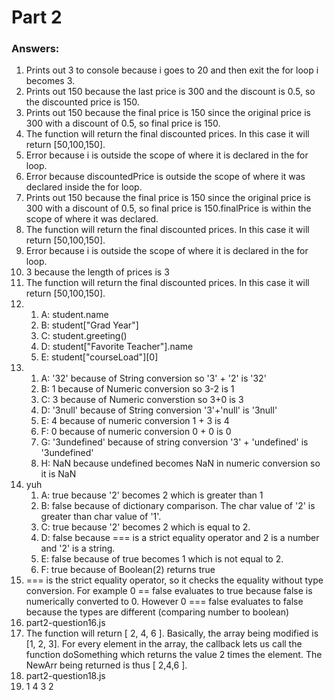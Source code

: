 # Part 2


### Answers:
1. Prints out 3 to console because i goes to 20 and then exit the for loop i becomes 3.
2. Prints out 150 because the last price is 300 and the discount is 0.5, so the discounted price is 150.
3. Prints out 150 because the final price is 150 since the original price is 300 with a discount of 0.5, so final price is 150.
4. The function will return the final discounted prices. In this case it will return [50,100,150].
5. Error because i is outside the scope of where it is declared in the for loop. 
6. Error because discountedPrice is outside the scope of where it was declared inside the for loop.
7. Prints out 150 because the final price is 150 since the original price is 300 with a discount of 0.5, so final price is 150.finalPrice is within the scope of where it was declared.
8. The function will return the final discounted prices. In this case it will return [50,100,150].
9. Error because i is outside the scope of where it is declared in the for loop. 
10. 3 because the length of prices is 3
11. The function will return the final discounted prices. In this case it will return [50,100,150].
12. 
    1.  A: student.name
    2.  B: student["Grad Year"]
    3.  C: student.greeting()
    4.  D: student["Favorite Teacher"].name
    5.  E: student["courseLoad"][0]
13. 
    1.  A: '32' because of String conversion so '3' + '2' is '32'
    2.  B: 1 because of Numeric conversion so 3-2 is 1
    3.  C: 3 because of Numeric converstion so 3+0 is 3
    4.  D: '3null' because of String conversion '3'+'null' is '3null'
    5.  E: 4 because of numeric conversion 1 + 3 is 4
    6.  F: 0 because of numeric conversion 0 + 0 is 0
    7.  G: '3undefined' because of string conversion '3' + 'undefined' is '3undefined'
    8.  H: NaN because undefined becomes NaN in numeric conversion so it is NaN
14. yuh
    1.  A: true  because '2' becomes 2 which is greater than 1
    2.  B: false because of dictionary comparison. The char value of '2' is greater than char value of '1'.
    3.  C: true  because '2' becomes 2 which is equal to 2.
    4.  D: false because === is a strict equality operator and 2 is a number and '2' is a string. 
    5.  E: false because of true becomes 1 which is not equal to 2. 
    6.  F: true  because of Boolean(2) returns true
15. === is the strict equality operator, so it checks the equality without type conversion. For example 0 == false evaluates to true because false is numerically converted to 0. However 0 === false evaluates to false because the types are different (comparing number to boolean)
16. part2-question16.js
17. The function will return [ 2, 4, 6 ]. Basically, the array being modified is [1, 2, 3]. For every element in the array, the callback lets us call the function doSomething which returns the value 2 times the element. The NewArr being returned is thus [ 2,4,6 ].
18. part2-question18.js
19. 1
    4
    3
    2


